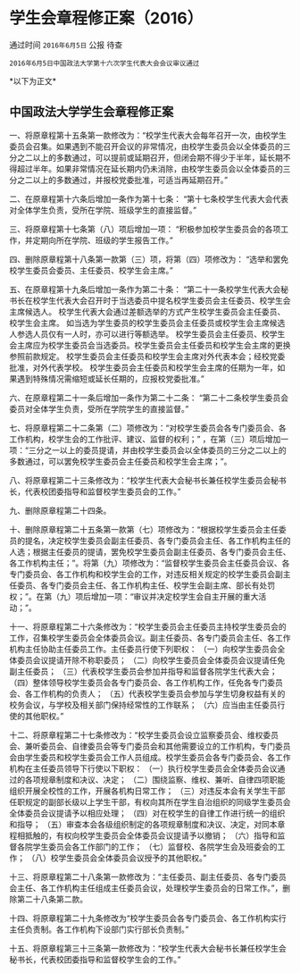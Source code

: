 # 学生会章程修正案（2016）

通过时间 `2016年6月5日` 公报 待查

```text
2016年6月5日中国政法大学第十六次学生代表大会会议审议通过
```

\*以下为正文\*

## 中国政法大学学生会章程修正案

一、将原章程第十五条第一款修改为：“校学生代表大会每年召开一次，由校学生委员会召集。如果遇到不能召开会议的非常情况，由校学生委员会以全体委员的三分之二以上的多数通过，可以提前或延期召开，但闭会期不得少于半年，延长期不得超过半年。如果非常情况在延长期内仍未消除，由校学生委员会以全体委员的三分之二以上的多数通过，并报校党委批准，可适当再延期召开。”

二、在原章程第十六条后增加一条作为第十七条： “第十七条校学生代表大会代表对全体学生负责，受所在学院、班级学生的直接监督。”

三、将原章程第十七条第（八）项后增加一项： “积极参加校学生委员会的各项工作，并定期向所在学院、班级的学生报告工作。”

四、删除原章程第十八条第一款第（三）项，将第（四）项修改为： “选举和罢免校学生委员会委员、主任委员、校学生会主席。”

五、在原章程第十九条后增加一条作为第二十条： “第二十一条校学生代表大会秘书长在校学生代表大会召开时于当选委员中提名校学生委员会主任委员、校学生会主席候选人。 校学生代表大会通过差额选举的方式产生校学生委员会主任委员、校学生会主席。 如当选为学生委员的校学生委员会主任委员或校学生会主席候选人参选人员仅有一人时，亦可以进行等额选举。 校学生委员会主任委员、校学生会主席应为校学生委员会当选委员。校学生委员会主任委员和校学生会主席的更换参照前款规定。 校学生委员会主任委员和校学生会主席对外代表本会；经校党委批准，对外代表学校。 校学生委员会主任委员和校学生会主席的任期为一年，如果遇到特殊情况需缩短或延长任期的，应报校党委批准。”

六、在原章程第二十一条后增加一条作为第二十二条： “第二十二条校学生委员会委员对全体学生负责，受所在学院学生的直接监督。”

七、将原章程第二十二条第（二）项修改为：“对校学生委员会各专门委员会、各工作机构，校学生会的工作批评、建议、监督的权利；” ，在第（三）项后增加一项：“三分之一以上的委员提请，并由校学生委员会以全体委员的三分之二以上的多数通过，可以罢免校学生委员会主任委员和校学生会主席；”。

八、将原章程第二十三条修改为：“校学生代表大会秘书长兼任校学生委员会秘书长，代表校团委指导和监督校学生委员会的工作。”

九、删除原章程第二十四条。

十、删除原章程第二十五条第一款第（七）项修改为：“根据校学生委员会主任委员的提名，决定校学生委员会副主任委员、各专门委员会主任、各工作机构主任的人选；根据主任委员的提请，罢免校学生委员会副主任委员、各专门委员会主任、各工作机构主任；”。将第（九）项修改为：“监督校学生委员会主任委员会议、各专门委员会、各工作机构和校学生会的工作，对违反相关规定的校学生委员会副主任委员、各专门委员会主任、各工作机构主任、校学生会副主席、部长有处罚权；”。在第（九）项后增加一项：“审议并决定校学生会自主开展的重大活动；”。

十一、将原章程第二十六条修改为：“校学生委员会主任委员主持校学生委员会的工作，召集校学生委员会全体委员会议。副主任委员、各专门委员会主任、各工作机构主任协助主任委员工作。主任委员行使下列职权： （一）向校学生委员会全体委员会议提请开除不称职委员； （二）向校学生委员会全体委员会议提请任免副主任委员； （三）代表校学生委员会参加并指导和监督各院学生代表大会； （四）整体领导校学生委员会各专门委员会、各工作机构工作，任免各专门委员会、各工作机构的负责人； （五）代表校学生委员会参加与学生切身权益有关的校务会议，与学校及相关部门保持经常性的工作联系； （六）应当由主任委员行使的其他职权。”

十二、将原章程第二十七条修改为：“校学生委员会设立监察委员会、维权委员会、兼听委员会、自律委员会等专门委员会和其他需要设立的工作机构，专门委员会由学生委员和校学生委员会工作人员组成。校学生委员会各专门委员会、各工作机构在主任委员领导下行使以下职权： （一）执行校学生委员会全体委员会议通过的各项规章制度和决议、决定； （二）围绕监察、维权、兼听、自律四项职能组织开展全校性的工作，开展各机构日常工作； （三）对违反本会有关学生干部任职规定的副部长级以上学生干部，有权向其所在学生自治组织的同级学生委员会全体委员会议提请予以相应处理； （四）对在校学生的自律工作进行统一的组织和指导； （五）审查本会各级组织制定的各项规章制度和决议、决定，对同本章程相抵触的，有权向校学生委员会全体委员会议提请予以撤销； （六）指导和监督各院学生委员会各工作部门的工作； （七）监督校、各院学生会及班委会的工作； （八）校学生委员会全体委员会议授予的其他职权。”

十三、将原章程第二十八条第一款修改为：“主任委员、副主任委员、各专门委员会主任、各工作机构主任组成主任委员会议，处理校学生委员会的日常工作。”，删除第二十八条第二款。

十四、将原章程第二十九条修改为“校学生委员会各专门委员会、各工作机构实行主任负责制。各工作机构下设部门实行部长负责制。”

十五、将原章程第三十三条第一款修改为：“校学生代表大会秘书长兼任校学生会秘书长，代表校团委指导和监督校学生会的工作。”

